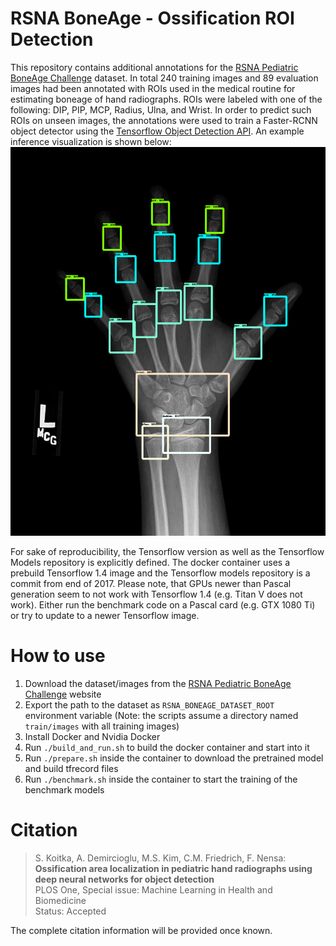 RSNA BoneAge - Ossification ROI Detection
=========================================

This repository contains additional annotations for the [RSNA Pediatric BoneAge Challenge](http://rsnachallenges.cloudapp.net/competitions/4) dataset. In total 240 training images and 89 evaluation images had been annotated with ROIs used in the medical routine for estimating boneage of hand radiographs. ROIs were labeled with one of the following: DIP, PIP, MCP, Radius, Ulna, and Wrist. In order to predict such ROIs on unseen images, the annotations were used to train a Faster-RCNN object detector using the [Tensorflow Object Detection API](https://github.com/tensorflow/models/tree/master/research/object_detection). An example inference visualization is shown below: ![Example inference](example.png)

For sake of reproducibility, the Tensorflow version as well as the Tensorflow Models repository is explicitly defined. The docker container uses a prebuild Tensorflow 1.4 image and the Tensorflow models repository is a commit from end of 2017. Please note, that GPUs newer than Pascal generation seem to not work with Tensorflow 1.4 (e.g. Titan V does not work). Either run the benchmark code on a Pascal card (e.g. GTX 1080 Ti) or try to update to a newer Tensorflow image.

# How to use

1. Download the dataset/images from the [RSNA Pediatric BoneAge Challenge](http://rsnachallenges.cloudapp.net/competitions/4) website
2. Export the path to the dataset as `RSNA_BONEAGE_DATASET_ROOT` environment variable (Note: the scripts assume a directory named `train/images` with all training images)
3. Install Docker and Nvidia Docker
4. Run `./build_and_run.sh` to build the docker container and start into it
5. Run `./prepare.sh` inside the container to download the pretrained model and build tfrecord files
6. Run `./benchmark.sh` inside the container to start the training of the benchmark models

# Citation

> S. Koitka, A. Demircioglu, M.S. Kim, C.M. Friedrich, F. Nensa:   
> **Ossification area localization in pediatric hand radiographs using deep neural networks for object detection**  
> PLOS One, Special issue: Machine Learning in Health and Biomedicine  
> Status: Accepted

The complete citation information will be provided once known.
